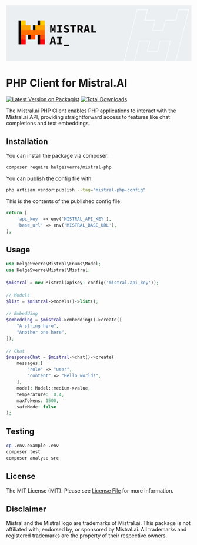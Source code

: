 <p align="center"><img src="./art/header.png"></p>

# PHP Client for Mistral.AI

[![Latest Version on Packagist](https://img.shields.io/packagist/v/helgesverre/mistral-php.svg?style=flat-square)](https://packagist.org/packages/helgesverre/mistral-php)
[![Total Downloads](https://img.shields.io/packagist/dt/helgesverre/mistral-php.svg?style=flat-square)](https://packagist.org/packages/helgesverre/mistral-php)

The Mistral.ai PHP Client enables PHP applications to interact with the Mistral.ai API, providing straightforward access
to features like chat completions and text embeddings.

## Installation

You can install the package via composer:

```bash
composer require helgesverre/mistral-php
```

You can publish the config file with:

```bash
php artisan vendor:publish --tag="mistral-php-config"
```

This is the contents of the published config file:

```php
return [
    'api_key' => env('MISTRAL_API_KEY'),
    'base_url' => env('MISTRAL_BASE_URL'),
];
```

## Usage

```php
use HelgeSverre\Mistral\Enums\Model;
use HelgeSverre\Mistral\Mistral;

$mistral = new Mistral(apiKey: config('mistral.api_key'));

// Models 
$list = $mistral->models()->list();

// Embedding 
$embedding = $mistral->embedding()->create([
    "A string here",
    "Another one here",
]);

// Chat 
$responseChat = $mistral->chat()->create(
    messages:[
        "role" => "user",
        "content" => "Hello world!",
    ],
    model: Model::medium->value, 
    temperature:  0.4,
    maxTokens: 1500,
    safeMode: false
);
```

## Testing

```bash
cp .env.example .env
composer test
composer analyse src
```

## License

The MIT License (MIT). Please see [License File](LICENSE.md) for more information.

## Disclaimer

Mistral and the Mistral logo are trademarks of Mistral.ai. This package is not affiliated with, endorsed by, or
sponsored by Mistral.ai. All trademarks and registered trademarks are the property of their respective owners.
